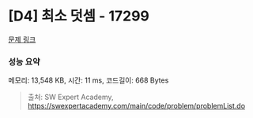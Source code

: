 # [D4] 최소 덧셈 - 17299 

[문제 링크](https://swexpertacademy.com/main/code/problem/problemDetail.do?contestProbId=AYe7x0DKBJADFARP) 

### 성능 요약

메모리: 13,548 KB, 시간: 11 ms, 코드길이: 668 Bytes



> 출처: SW Expert Academy, https://swexpertacademy.com/main/code/problem/problemList.do